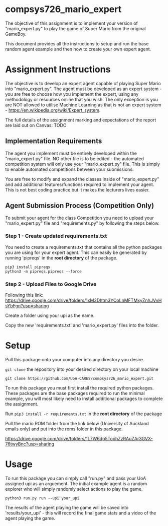 # compsys726_mario_expert
The objective of this assignment is to implement your version of "mario_expert.py" to play the game of Super Mario from the original GameBoy.

This document provides all the instructions to setup and run the base random agent example and then how to create your own expert agent.

# Assignment Instructions
The objective is to develop an expert agent capable of playing Super Mario into "mario_expert.py".
The agent must be developed as an expert system - you are free to choose how you implement the expert, using any methodology or resources online that you wish.
The only exception is you are NOT allowed to utilise Machine Learning as that is not an expert system - https://en.wikipedia.org/wiki/Expert_system.

The full details of the assignment marking and expectations of the report are laid out on Canvas: TODO

## Implementation Requirements
The agent you implement must be entirely developed within the "mario_expert.py" file. 
NO other file is to be edited - the automated competition system will only use your "mario_expert.py" file. 
This is simply to enable automated competitions between your submissions.

You are free to modify and expand the classes inside of "mario_expert.py" and add additional features/functions required to implement your agent. This is not best coding practice but it makes the lecturers lives easier. 

## Agent Submission Process (Competition Only)
To submit your agent for the class Competition you need to upload your "mario_expert.py" file and "requirements.py" by following the steps below.

### Step 1 - Create updated requirements.txt
You need to create a requirements.txt that contains all the python packages you are using for your expert agent.
This can easily be generated by running 'pipreqs' in the **root directory** of the package.

```
pip3 install pipreqs
python3 -m pipreqs.pipreqs --force
```

### Step 2 - Upload Files to Google Drive
Following this link: https://drive.google.com/drive/folders/1xM3Dhtm3YCoLnMFTMxyZnhJVvHsYbFgn?usp=sharing 

Create a folder using your upi as the name. 

Copy the new 'requirements.txt' and 'mario_expert.py' files into the folder. 

# Setup
Pull this package onto your computer into any directory you desire.

`git clone` the repository into your desired directory on your local machine

```
git clone https://github.com/UoA-CARES/compsys726_mario_expert.git 
```

To run this package you must first install the required python packages. These packages are the base packages required to run the minimal example, you will most likely need to install additional packages to complete the assignment.

Run `pip3 install -r requirements.txt` in the **root directory** of the package

Pull the mario ROM folder from the link below (University of Auckland emails only) and put into the roms folder in this package.

https://drive.google.com/drive/folders/1L7W6dp5ToohZzRAuZAr3GVX-76twyBnc?usp=sharing 

# Usage
To run this package you can simply call "run.py" and pass your UoA assigned upi as an arguement. The initial example agent is a random explorer who will simply randomly select actions to play the game. 

```
python3 run.py run --upi your_upi
```

The results of the agent playing the game will be saved into 'results/your_upi' - this will record the final game stats and a video of the agent playing the game. 
